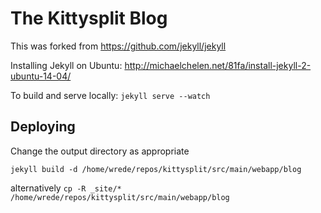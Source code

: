 # The Kittysplit Blog

This was forked from https://github.com/jekyll/jekyll

Installing Jekyll on Ubuntu: http://michaelchelen.net/81fa/install-jekyll-2-ubuntu-14-04/

To build and serve locally: `jekyll serve --watch`

## Deploying
Change the output directory as appropriate
```
jekyll build -d /home/wrede/repos/kittysplit/src/main/webapp/blog
```
alternatively
`cp -R _site/* /home/wrede/repos/kittysplit/src/main/webapp/blog`
